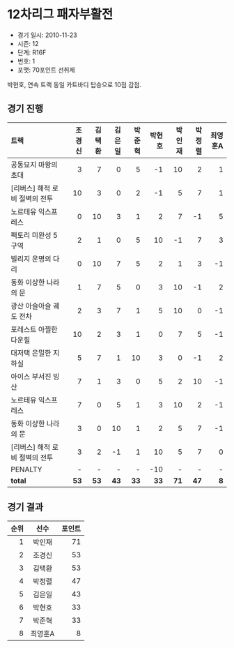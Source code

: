 # 12차리그 패자부활전

- 경기 일시: 2010-11-23
- 시즌: 12
- 단계: R16F
- 번호: 1
- 포맷: 70포인트 선취제



박현호, 연속 트랙 동일 카트바디 탑승으로 10점 감점.

## 경기 진행

| 트랙 | 조경신 | 김택환 | 김은일 | 박준혁 | 박현호 | 박인재 | 박정렬 | 최영훈A |
|:---|---:|---:|---:|---:|---:|---:|---:|---:|
| 공동묘지 마왕의 초대 | 3 | 7 | 0 | 5 | -1 | 10 | 2 | 1 |
| [리버스] 해적 로비 절벽의 전투 | 10 | 3 | 0 | 2 | -1 | 5 | 7 | 1 |
| 노르테유 익스프레스 | 0 | 10 | 3 | 1 | 2 | 7 | -1 | 5 |
| 팩토리 미완성 5구역 | 2 | 1 | 0 | 5 | 10 | -1 | 7 | 3 |
| 빌리지 운명의 다리 | 0 | 10 | 7 | 5 | 2 | 1 | 3 | -1 |
| 동화 이상한 나라의 문 | 1 | 7 | 5 | 0 | 3 | 10 | -1 | 2 |
| 광산 아슬아슬 궤도 전차 | 2 | 3 | 7 | 1 | 5 | 10 | 0 | -1 |
| 포레스트 아찔한 다운힐 | 10 | 2 | 3 | 1 | 0 | 7 | 5 | -1 |
| 대저택 은밀한 지하실 | 5 | 7 | 1 | 10 | 3 | 0 | -1 | 2 |
| 아이스 부서진 빙산 | 7 | 1 | 3 | 0 | 5 | 2 | 10 | -1 |
| 노르테유 익스프레스 | 7 | 0 | 5 | 1 | 3 | 10 | 2 | -1 |
| 동화 이상한 나라의 문 | 3 | 0 | 10 | 1 | 2 | 5 | 7 | -1 |
| [리버스] 해적 로비 절벽의 전투 | 3 | 2 | -1 | 1 | 10 | 5 | 7 | 0 |
| PENALTY | - | - | - | - | -10 | - | - | - |
| __total__ | __53__ | __53__ | __43__ | __33__ | __33__ | __71__ | __47__ | __8__ |




## 경기 결과

| 순위 | 선수 | 포인트 |
|---:|:---:|---:|
| 1 | 박인재 | 71 |
| 2 | 조경신 | 53 |
| 3 | 김택환 | 53 |
| 4 | 박정렬 | 47 |
| 5 | 김은일 | 43 |
| 6 | 박현호 | 33 |
| 7 | 박준혁 | 33 |
| 8 | 최영훈A | 8 |

